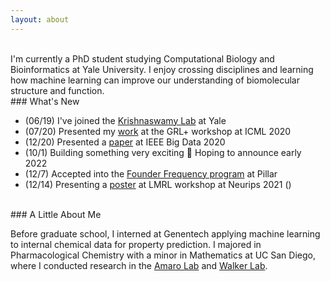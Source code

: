 ```yaml
---
layout: about
---
```


<br/>
I'm currently a PhD student studying Computational Biology and Bioinformatics at Yale University. I enjoy crossing disciplines and learning how machine learning can improve our understanding of biomolecular structure and function.


<br/>
### What's New

- (06/19) I've joined the [Krishnaswamy Lab](https://www.krishnaswamylab.org/) at Yale 
- (07/20) Presented my [work](https://grlplus.github.io/papers/43.pdf) at the GRL+ workshop at ICML 2020
- (12/20) Presented a [paper](https://ieeexplore.ieee.org/document/9378305) at IEEE Big Data 2020
- (10/1) Building something very exciting :shushing_face: Hoping to announce early 2022
- (12/7) Accepted into the [Founder Frequency program](https://www.pillar.vc/frequency/) at Pillar 
- (12/14) Presenting a [poster](https://www.lmrl.org/posters) at LMRL workshop at Neurips 2021 ()


<br/>
### A Little About Me
 
Before graduate school, I interned at Genentech applying machine learning to internal chemical data for property prediction. 
I majored in Pharmacological Chemistry with a minor in Mathematics at UC San Diego, where I conducted research in the [Amaro Lab](https://amarolab.ucsd.edu/) and [Walker Lab](http://www.rosswalker.co.uk). 